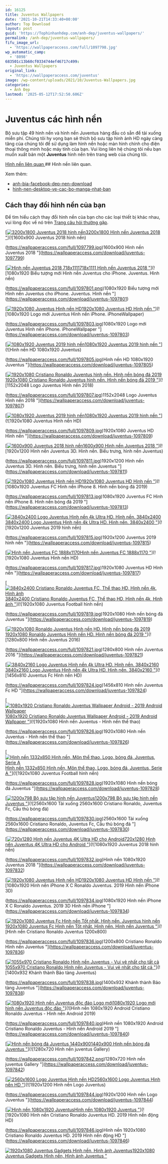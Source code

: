 ```yaml
---
id: 16125
title: Juventus Wallpapers
date: '2021-10-21T14:33:40+00:00'
author: Top Download
layout: post
guid: 'https://Tophinhanhdep.com/anh-dep/juventus-wallpapers/'
permalink: /anh-dep/juventus-wallpapers/
fifu_image_url:
  - 'https://wallpaperaccess.com/full/1097798.jpg'
wp_automatic_camp:
  - '8098'
683501c13b60cf0334744ef46717c499:
  - Juventus Wallpapers
original_link:
  - 'https://wallpaperaccess.com/juventus'
image: /wp-content/uploads/2021/10/Juventus-Wallpapers.jpg
categories:
  - Ảnh Đẹp
lastmod: '2025-05-12T17:52:50.606Z'
---
```

# Juventus các hình nền

Bộ sưu tập 49 hình nền và hình nền Juventus hàng đầu có sẵn để tải xuống miễn phí. Chúng tôi hy vọng bạn sẽ thích bộ sưu tập hình ảnh HD ngày càng tăng của chúng tôi để sử dụng làm hình nền hoặc màn hình chính cho điện thoại thông minh hoặc máy tính của bạn. Vui lòng liên hệ chúng tôi nếu bạn muốn xuất bản một **Juventus** hình nền trên trang web của chúng tôi.

[Hình nền liên quan ](#related) ## Hình nền liên quan.

   
 Xem thêm:

   
- [anh-bia-facebook-dep-nen-download](https://tophinhanhdep.com/anh-bia/anh-bia-facebook-dep-nen-download/)
- [hinh-nen-desktop-ve-cac-bo-manga-nhat-ban](https://tophinhanhdep.com/anh-anime/hinh-nen-desktop-ve-cac-bo-manga-nhat-ban/)

## Cách thay đổi hình nền của bạn

Để tìm hiểu cách thay đổi hình nền của bạn cho các loại thiết bị khác nhau, vui lòng đọc về nó trên [Trang câu hỏi thường gặp](https://tophinhanhdep.com/faq/).

  
[[![3200x1800 Juventus 2018 hình nền](https://wallpaperaccess.com/full/1097798.jpg)3200x1800 Hình nền Juventus 2018 "](https://wallpaperaccess.com/download/juventus-1097798)](![1600x900 Juventus 2018 hình nền)

(https://wallpaperaccess.com/full/1097799.jpg)1600x900 Hình nền Juventus 2018 "](https://wallpaperaccess.com/download/juventus-1097799)

[[![Hình nền Juventus 2018 718x1111](https://wallpaperaccess.com/full/1097800.jpg)718x1111 Hình nền Juventus 2018 "](https://wallpaperaccess.com/download/juventus-1097800)](![1080x1920 Biểu tượng mới Hình nền Juventus cho iPhone.  Juventus.  Hình nền)

(https://wallpaperaccess.com/full/1097801.png)1080x1920 Biểu tượng mới Hình nền Juventus cho iPhone. Juventus. Hình nền "](https://wallpaperaccess.com/download/juventus-1097801)

[[![1920x1080 Juventus Hình nền HD](https://wallpaperaccess.com/full/1097802.jpg)1920x1080 Juventus HD Hình nền "](https://wallpaperaccess.com/download/juventus-1097802)](![1080x1920 Logo mới Juventus Hình nền iPhone.  iPhoneWallpaper)

(https://wallpaperaccess.com/full/1097803.jpg)1080x1920 Logo mới Juventus Hình nền iPhone. iPhoneWallpaper "](https://wallpaperaccess.com/download/juventus-1097803)

[[![1080x1920 Juventus 2019 hình nền](https://wallpaperaccess.com/full/1097804.jpg)1080x1920 Juventus 2019 hình nền "](https://wallpaperaccess.com/download/juventus-1097804)](![Hình nền HD 1080x1920 Juventus)

(https://wallpaperaccess.com/full/1097805.jpg)Hình nền HD 1080x1920 Juventus "](https://wallpaperaccess.com/download/juventus-1097805)

[[![1920x1080 Cristiano Ronaldo Juventus hình nền.  Hình nền bóng đá 2019](https://wallpaperaccess.com/full/1097806.jpg)1920x1080 Cristiano Ronaldo Juventus hình nền. Hình nền bóng đá 2019 "](https://wallpaperaccess.com/download/juventus-1097806)](![1152x2048 Logo Juventus Hình nền 2018)

(https://wallpaperaccess.com/full/1097807.jpg)1152x2048 Logo Juventus Hình nền 2018 "](https://wallpaperaccess.com/download/juventus-1097807)

[[![1080x1920 Juventus 2019 hình nền](https://wallpaperaccess.com/full/1097808.jpg)1080x1920 Juventus 2019 hình nền "](https://wallpaperaccess.com/download/juventus-1097808)](![1920x1080 Juventus Hình nền HD)

(https://wallpaperaccess.com/full/1097809.jpg)1920x1080 Juventus HD Hình nền "](https://wallpaperaccess.com/download/juventus-1097809)

[[![1600x900 Juventus 2018 hình nền](https://wallpaperaccess.com/full/1097810.jpg)1600x900 Hình nền Juventus 2018 "](https://wallpaperaccess.com/download/juventus-1097810)](![1920x1200 Hình nền Juventus 3D.  Hình nền.  Biểu trưng, ​​hình nền Juventus)

(https://wallpaperaccess.com/full/1097811.jpg)1920x1200 Hình nền Juventus 3D. Hình nền. Biểu trưng, ​​hình nền Juventus "](https://wallpaperaccess.com/download/juventus-1097811)

[[![1920x1080 Juventus Hình nền HD](https://wallpaperaccess.com/full/1097812.jpg)1920x1080 Juventus HD Hình nền "](https://wallpaperaccess.com/download/juventus-1097812)](![1080x1920 Juventus FC Hình nền iPhone 8.  Hình nền bóng đá 2019)

(https://wallpaperaccess.com/full/1097813.jpg)1080x1920 Juventus FC Hình nền iPhone 8. Hình nền bóng đá 2019 "](https://wallpaperaccess.com/download/juventus-1097813)

[[![3840x2400 Logo Juventus Hình nền 4k Ultra HD.  Hình nền.  3840x2400](https://wallpaperaccess.com/full/1097814.jpg)3840x2400 Logo Juventus Hình nền 4k Ultra HD. Hình nền. 3840x2400 "](https://wallpaperaccess.com/download/juventus-1097814)](![1920x1200 Juventus 2019 hình nền)

(https://wallpaperaccess.com/full/1097815.jpg)1920x1200 Juventus 2019 hình nền "](https://wallpaperaccess.com/download/juventus-1097815)

[[![Hình nền Juventus FC 1888x1170](https://wallpaperaccess.com/full/1097816.jpg)Hình nền Juventus FC 1888x1170 "](https://wallpaperaccess.com/download/juventus-1097816)](![1920x1080 Juventus Hình nền HD)

(https://wallpaperaccess.com/full/1097817.jpg)1920x1080 Juventus HD Hình nền "](https://wallpaperaccess.com/download/juventus-1097817)

[[![3840x2400 Cristiano Ronaldo Juventus FC, Thể thao HD, Hình nền 4k, Hình ảnh](https://wallpaperaccess.com/full/1097818.jpg)3840x2400 Cristiano Ronaldo Juventus FC, Thể thao HD, Hình nền 4k, Hình ảnh "](https://wallpaperaccess.com/download/juventus-1097818)](![1920x1080 Juventus Football hình nền)

(https://wallpaperaccess.com/full/1097819.jpg)1920x1080 Hình nền bóng đá Juventus "](https://wallpaperaccess.com/download/juventus-1097819)

[[![1920x1080 Ronaldo Juventus Hình nền HD.  Hình nền bóng đá 2019](https://wallpaperaccess.com/full/1097820.jpg)1920x1080 Ronaldo Juventus Hình nền HD. Hình nền bóng đá 2019 "](https://wallpaperaccess.com/download/juventus-1097820)](![1280x800 Hình nền Juventus 2016)

(https://wallpaperaccess.com/full/1097821.jpg)1280x800 Hình nền Juventus 2016 "](https://wallpaperaccess.com/download/juventus-1097821)

[[![3840x2160 Logo Juventus Hình nền 4k Ultra HD.  Hình nền.  3840x2160](https://wallpaperaccess.com/full/1097823.jpg)3840x2160 Logo Juventus Hình nền 4k Ultra HD. Hình nền. 3840x2160 "](https://wallpaperaccess.com/download/juventus-1097823)](![1456x810 Juventus Fc Hình nền HD)

(https://wallpaperaccess.com/full/1097824.jpg)1456x810 Hình nền Juventus Fc HD "](https://wallpaperaccess.com/download/juventus-1097824)

[[![1080x1920 Cristiano Ronaldo Juventus Wallpaper Android - 2019 Android Wallpaper](https://wallpaperaccess.com/full/1097825.jpg)1080x1920 Cristiano Ronaldo Juventus Wallpaper Android - 2019 Android Wallpaper "](https://wallpaperaccess.com/download/juventus-1097825)](![1920x1080 Hình nền Juventus - Hình nền thể thao)

(https://wallpaperaccess.com/full/1097826.jpg)1920x1080 Hình nền Juventus - Hình nền thể thao "](https://wallpaperaccess.com/download/juventus-1097826)

[[![Hình nền 1332x850 Hình nền, Môn thể thao, Logo, bóng đá, Juventus, Serie A](https://wallpaperaccess.com/full/1097827.jpg)Hình nền 1332x850 Hình nền, Môn thể thao, Logo, bóng đá, Juventus, Serie A "](https://wallpaperaccess.com/download/juventus-1097827)](![1920x1080 Juventus Football hình nền)

(https://wallpaperaccess.com/full/1097828.jpg)1920x1080 Hình nền bóng đá Juventus "](https://wallpaperaccess.com/download/juventus-1097828)

[[![1200x798 Bộ sưu tập hình nền Juventus](https://wallpaperaccess.com/full/1097829.jpg)1200x798 Bộ sưu tập hình nền Juventus "](https://wallpaperaccess.com/download/juventus-1097829)](![2560x1600 Tải xuống 2560x1600 Cristiano Ronaldo, Juventus Fc, Cầu thủ bóng đá)

(https://wallpaperaccess.com/full/1097830.jpg)2560x1600 Tải xuống 2560x1600 Cristiano Ronaldo, Juventus Fc, Cầu thủ bóng đá "](https://wallpaperaccess.com/download/juventus-1097830)

[[![720x1280 Hình nền Juventus 4K Ultra HD cho Android](https://wallpaperaccess.com/full/1097831.jpg)720x1280 Hình nền Juventus 4K Ultra HD cho Android "](https://wallpaperaccess.com/download/juventus-1097831)](![1080x1920 Juventus 2018 hình nền)

(https://wallpaperaccess.com/full/1097832.jpg)Hình nền 1080x1920 Juventus 2018 "](https://wallpaperaccess.com/download/juventus-1097832)

[[![1920x1080 Juventus Hình nền HD](https://wallpaperaccess.com/full/1097833.jpg)1920x1080 Juventus HD Hình nền "](https://wallpaperaccess.com/download/juventus-1097833)](![1080x1920 Hình nền iPhone X C Ronaldo Juventus.  2019 Hình nền iPhone 3D)

(https://wallpaperaccess.com/full/1097834.jpg)1080x1920 Hình nền iPhone X C Ronaldo Juventus. 2019 3D Hình nền iPhone "](https://wallpaperaccess.com/download/juventus-1097834)

[[![1920x1080 Juventus Fc Hình nền Tốt nhất.  Hình nền.  Juventus hình nền](https://wallpaperaccess.com/full/1097835.jpg)1920x1080 Juventus Fc Hình nền Tốt nhất. Hình nền. Hình nền Juventus "](https://wallpaperaccess.com/download/juventus-1097835)](![Hình nền Cristiano Ronaldo Juventus 1200x800)

(https://wallpaperaccess.com/full/1097836.jpg)1200x800 Cristiano Ronaldo Hình nền Juventus "](https://wallpaperaccess.com/download/juventus-1097836)

[[![1055x970 Cristiano Ronaldo Hình nền Juventus - Vui vẻ nhất cho tất cả](https://wallpaperaccess.com/full/1097837.jpg)1055x970 Cristiano Ronaldo Hình nền Juventus - Vui vẻ nhất cho tất cả "](https://wallpaperaccess.com/download/juventus-1097837)](![1400x932 Khánh thành Bảo tàng Juventus)

(https://wallpaperaccess.com/full/1097838.jpg)1400x932 Khánh thành Bảo tàng Juventus "](https://wallpaperaccess.com/download/juventus-1097838)

[[![1080x1920 Hình nền Juventus độc đáo Logo mới](https://wallpaperaccess.com/full/1097839.jpg)1080x1920 Logo mới hình nền Juventus độc đáo "](https://wallpaperaccess.com/download/juventus-1097839)](![Hình nền 1080x1920 Android Cristiano Ronaldo Juventus - Hình nền Android 2019)

(https://wallpaperaccess.com/full/1097840.jpg)Hình nền 1080x1920 Android Cristiano Ronaldo Juventus - Hình nền Android 2019 "](https://wallpaperaccess.com/download/juventus-1097840)

[[![Hình nền bóng đá Juventus 1440x900](https://wallpaperaccess.com/full/1097841.jpg)1440x900 Hình nền bóng đá Juventus "](https://wallpaperaccess.com/download/juventus-1097841)](![1280x720 Hình nền juventus Gallery)

(https://wallpaperaccess.com/full/1097842.png)1280x720 Hình nền juventus Gallery "](https://wallpaperaccess.com/download/juventus-1097842)

[[![2560x1600 Logo Juventus Hình nền HD](https://wallpaperaccess.com/full/1097843.jpg)2560x1600 Logo Juventus Hình nền HD "](https://wallpaperaccess.com/download/juventus-1097843)](![1920x1200 Hình nền Logo Juventus)

(https://wallpaperaccess.com/full/1097844.jpg)1920x1200 Hình nền Logo Juventus "](https://wallpaperaccess.com/download/juventus-1097844)

[[![Hình nền 1080x1920 Juventus](https://wallpaperaccess.com/full/1097845.jpg)Hình nền 1080x1920 Juventus "](https://wallpaperaccess.com/download/juventus-1097845)](![1920x1080 Hình nền Cristiano Ronaldo Juventus HD.  2019 Hình nền động HD)

(https://wallpaperaccess.com/full/1097846.jpg)Hình nền 1920x1080 Cristiano Ronaldo Juventus HD. 2019 Hình nền động HD "](https://wallpaperaccess.com/download/juventus-1097846)

[![1920x1080 Juventus Gadgets Hình nền, Hình ảnh Juventus](https://wallpaperaccess.com/full/1097847.jpg)1920x1080 Juventus Gadgets Hình nền, Hình ảnh Juventus "](https://wallpaperaccess.com/download/juventus-1097847)
